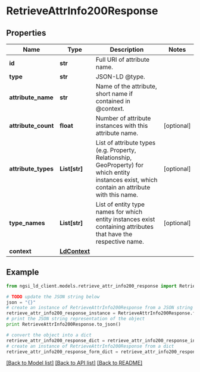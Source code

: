 # RetrieveAttrInfo200Response


## Properties
Name | Type | Description | Notes
------------ | ------------- | ------------- | -------------
**id** | **str** | Full URI of attribute name.  | 
**type** | **str** | JSON-LD @type.  | 
**attribute_name** | **str** | Name of the attribute, short name if contained in @context.  | 
**attribute_count** | **float** | Number of attribute instances with this attribute name.  | [optional] 
**attribute_types** | **List[str]** | List of attribute types (e.g. Property, Relationship, GeoProperty) for which entity instances exist, which contain an attribute with this name.  | [optional] 
**type_names** | **List[str]** | List of entity type names for which entity instances exist containing attributes that have the respective name.  | [optional] 
**context** | [**LdContext**](LdContext.md) |  | 

## Example

```python
from ngsi_ld_client.models.retrieve_attr_info200_response import RetrieveAttrInfo200Response

# TODO update the JSON string below
json = "{}"
# create an instance of RetrieveAttrInfo200Response from a JSON string
retrieve_attr_info200_response_instance = RetrieveAttrInfo200Response.from_json(json)
# print the JSON string representation of the object
print RetrieveAttrInfo200Response.to_json()

# convert the object into a dict
retrieve_attr_info200_response_dict = retrieve_attr_info200_response_instance.to_dict()
# create an instance of RetrieveAttrInfo200Response from a dict
retrieve_attr_info200_response_form_dict = retrieve_attr_info200_response.from_dict(retrieve_attr_info200_response_dict)
```
[[Back to Model list]](../README.md#documentation-for-models) [[Back to API list]](../README.md#documentation-for-api-endpoints) [[Back to README]](../README.md)


